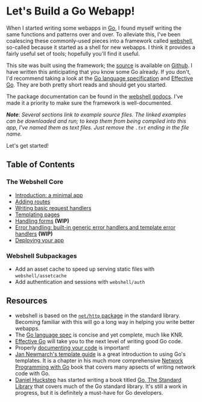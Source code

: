 # Let's Build a Go Webapp!

When I started writing some webapps in [Go](http://golang.org), I found
myself writing the same functions and patterns over and over. To alleviate
this, I've been coalescing these commonly-used pieces into a framework
called [webshell](http://gokyle.github.com/webshell/), so-called because
it started as a shell for new webapps. I think it provides a fairly useful
set of tools; hopefully you'll find it useful.

This site was built using the framework; the [source](http://github.com/gokyle/webshell_tutorial)
is available on [Github](https://www.github.com). I have written this
anticipating that you know some Go already. If you don't, I'd recommend taking
a look at the [Go language specification](http://golang.org/ref/spec) and
[Effective Go](http://golang.org/doc/effective_go.html). They are both pretty
short reads and should get you started.

The package documentation can be found in the
[webshell godocs](http://gopkgdoc.appspot.com/github.com/gokyle/webshell). I've
made it a priority to make sure the framework is well-documented.

***Note***: *Several sections link to example source files. The linked examples
can be downloaded and run; to keep them from being compiled into this app,
I've named them as text files. Just remove the `.txt` ending in the file name.*

Let's get started!

## Table of Contents

### The Webshell Core
* [Introduction: a minimal app](/intro)
* [Adding routes](/routes)
* [Writing basic request handlers](/basic_handlers)
* [Templating pages](/templating)
* [Handling forms](/forms) **(WIP)**
* [Error handling: built-in generic error handlers and template error handlers](/errors)
**(WIP)**
* [Deploying your app](/deployment)

### Webshell Subpackages
* Add an asset cache to speed up serving static files with `webshell/assetcache`
* Add authentication and sessions with `webshell/auth`

## Resources
* webshell is based on the [`net/http` package](http://golang.org/pkg/net/http) 
in the standard library. Becoming familiar with this will go a long
way in helping you write better webapps.
* The [Go language spec](http://golang.org/ref/spec) is concise and yet
complete, much like KNR.
* [Effective Go](http://golang.org/doc/effective_go.html) will take you to
the next level of writing good Go code.
* Properly [documenting your code](http://golang.org/doc/articles/godoc_documenting_go_code.html)
is important!
* [Jan Newmarch's template guide](http://jan.newmarch.name/go/template/chapter-template.html)
is a great introduction to using Go's templates. It is a chapter in his much
more comprehensive [Network Programming with Go](http://jan.newmarch.name/go/)
book that covers many apsects of writing network code with Go.
* [Daniel Huckstep](http://verboselogging.com/) has started writing a book
titled [Go, The Standard Library](http://thestandardlibrary.com/go.html) that
covers much of the Go standard library. It's still a work in progress, but it
is definitely a must-have for Go developers.
